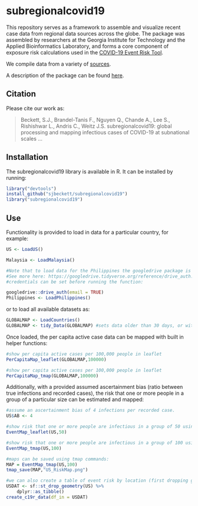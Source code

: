 # subregionalcovid19

This repository serves as a framework to assemble and visualize recent case data from regional data sources across the globe. The package was assembled by researchers at the Georgia Institute for Technology and the Applied Bioinformatics Laboratory, and forms a core component of exposure risk calculations used in the [COVID-19 Event Risk Tool](https://covid19risk.biosci.gatech.edu/).

We compile data from a variety of [sources](https://github.com/sjbeckett/subregionalcovid19/blob/main/DataSources.md).

A description of the package can be found [here](https://github.com/sjbeckett/subregionalcovid19/tree/main/Paper/Paper.pdf).

## Citation

Please cite our work as:
> Beckett, S.J., Brandel-Tanis F., Nguyen Q., Chande A., Lee S., Rishishwar L., Andris C., Weitz J.S. subregionalcovid19: global processing and mapping infectious cases of COVID-19 at subnational scales ...

## Installation

The subregionalcovid19 library is available in R. It can be installed by running:

```R
library("devtools")
install_github("sjbeckett/subregionalcovid19")
library("subregionalcovid19")
```

## Use

Functionality is provided to load in data for a particular country, for example:
```R
US <- LoadUS()

Malaysia <- LoadMalaysia()

#Note that to load data for the Philippines the googledrive package is used, requiring users google credentials.
#See more here: https://googledrive.tidyverse.org/reference/drive_auth.html
#credentials can be set before running the function:

googledrive::drive_auth(email = TRUE)
Philippines <- LoadPhilippines()
```
or to load all available datasets as:

```R
GLOBALMAP <- LoadCountries()
GLOBALMAP <- tidy_Data(GLOBALMAP) #sets data older than 30 days, or with negative or zero differences in active cases to NA.
```

Once loaded, the per capita active case data can be mapped with built in helper functions: 
```R
#show per capita active cases per 100,000 people in leaflet
PerCapitaMap_leaflet(GLOBALMAP,100000)

#show per capita active cases per 100,000 people in leaflet
PerCapitaMap_tmap(GLOBALMAP,100000)
```

Additionally, with a provided assumed ascertainment bias (ratio between true infections and recorded cases), the risk that one or more people in a group of a particular size can be estimated and mapped:

```R
#assume an ascertainment bias of 4 infections per recorded case.
US$AB <- 4 

#show risk that one or more people are infectious in a group of 50 using leaflet
EventMap_leaflet(US,50)

#show risk that one or more people are infectious in a group of 100 using tmap
EventMap_tmap(US,100)

#maps can be saved using tmap commands:
MAP = EventMap_tmap(US,100)
tmap_save(MAP,"US_RiskMap.png")

#we can also create a table of event risk by location (first dropping geometry) as:
USDAT <- sf::st_drop_geometry(US) %>%
    dplyr::as_tibble()
create_c19r_data(df_in = USDAT)
```


